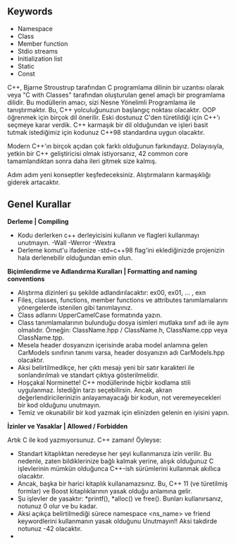 ## Keywords

- Namespace
- Class
- Member function
- Stdio streams
- Initialization list
- Static
- Const

C++, Bjarne Stroustrup tarafından C programlama dilinin bir uzantısı olarak veya "C with Classes" tarafından oluşturulan
genel amaçlı bir programlama dilidir. Bu modüllerin amacı, sizi Nesne Yönelimli Programlama ile tanıştırmaktır. Bu, C++
yolculuğunuzun başlangıç noktası olacaktır. OOP öğrenmek için birçok dil önerilir. Eski dostunuz C'den türetildiği için
C++'ı seçmeye karar verdik. C++ karmaşık bir dil olduğundan ve işleri basit tutmak istediğimiz için kodunuz C++98
standardına uygun olacaktır.

Modern C++'ın birçok açıdan çok farklı olduğunun farkındayız. Dolayısıyla, yetkin bir C++
geliştiricisi olmak istiyorsanız, 42 common core tamamlandıktan sonra daha ileri gitmek size kalmış.

Adım adım yeni konseptler keşfedeceksiniz. Alıştırmaların karmaşıklığı giderek artacaktır.

## Genel Kurallar

**Derleme | Compiling**

- Kodu derlerken c++ derleyicisini kullanın ve flagleri kullanmayı unutmayın. -Wall -Werror -Wextra
- Derleme komut'u ifadenize -std=c++98 flag'ini eklediğinizde projenizin hala derlenebilir olduğundan emin olun.

**Biçimlendirme ve Adlandırma Kuralları | Formatting and naming conventions**

- Alıştırma dizinleri şu şekilde adlandırılacaktır: ex00, ex01, ... , exn
- Files, classes, functions, member functions ve attributes tanımlamalarını yönergelerde istenilen gibi tanımlayınız.
- Class adlarını UpperCamelCase formatında yazın.
- Class tanımlamalarının bulunduğu dosya isimleri mutlaka sınıf adı ile aynı olmalıdır. Örneğin: ClassName.hpp / ClassName.h, ClassName.cpp veya ClassName.tpp.
- Mesela header dosyanızın içerisinde araba model anlamına gelen CarModels sınıfının tanımı varsa, header dosyanızın adı CarModels.hpp olacaktır.
- Aksi belirtilmedikçe, her çıktı mesajı yeni bir satır karakteri ile sonlandırılmalı ve standart çıktıya gösterilmelidir.
- Hoşçakal Norminette! C++ modüllerinde hiçbir kodlama stili uygulanmaz. İstediğin tarzı seçebilirsin. Ancak, akran değerlendiricilerinizin anlayamayacağı bir kodun, not veremeyecekleri bir kod olduğunu unutmayın.
- Temiz ve okunabilir bir kod yazmak için elinizden gelenin en iyisini yapın.

**İzinler ve Yasaklar | Allowed / Forbidden**

Artık C ile kod yazmıyorsunuz. C++ zamanı! Öyleyse:

- Standart kitaplıktan neredeyse her şeyi kullanmanıza izin verilir. Bu nedenle, zaten bildiklerinize bağlı kalmak yerine, alışık olduğunuz C işlevlerinin mümkün olduğunca C++-ish sürümlerini kullanmak akıllıca olacaktır.
- Ancak, başka bir harici kitaplık kullanamazsınız. Bu, C++ 11 (ve türetilmiş formlar) ve Boost kitaplıklarının yasak olduğu anlamına gelir.
- Şu işlevler de yasaktır: *printf(), *alloc() ve free(). Bunları kullanırsanız, notunuz 0 olur ve bu kadar.
- Aksi açıkça belirtilmediği sürece namespace <ns_name> ve friend keywordlerini kullanmanın yasak olduğunu Unutmayın!! Aksi takdirde notunuz -42 olacaktır.
- 
